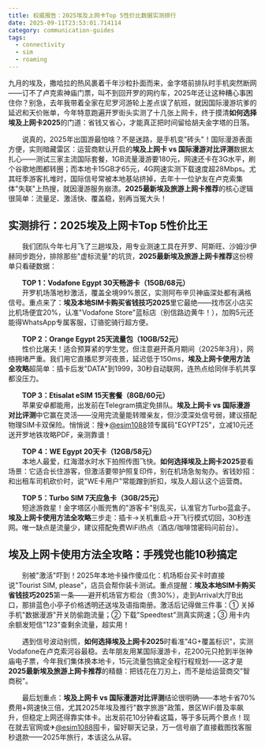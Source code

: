 ```yaml
---
title: 权威报告：2025埃及上网卡Top 5性价比数据实测排行
date: 2025-09-11T23:53:01.714114
category: communication-guides
tags:
  - connectivity
  - sim
  - roaming
---
```


九月的埃及，撒哈拉的热风裹着千年沙粒扑面而来，金字塔前排队时手机突然断网——订不了卢克索神庙门票，叫不到回开罗的网约车，2025年还让这种糟心事困住你？别急，去年我带着全家在尼罗河游轮上差点误了航班，就因国际漫游坑爹的延迟和天价账单，今年特意跑遍开罗街头实测了十几张上网卡，终于摸清**如何选择埃及上网卡2025**的门道：省钱又省心，才能真正把时间留给胡夫金字塔的日落。

　　说真的，2025年出国游最怕啥？不是迷路，是手机变"砖头"！国际漫游表面方便，实则暗藏雷区：运营商默认开启的**埃及上网卡 vs 国际漫游对比评测**数据太扎心——测试三家主流国际套餐，1GB流量漫游要180元，网速还卡在3G水平，刷个谷歌地图都转圈；而本地卡15GB才65元，4G网速实测下载速度超28Mbps。尤其旺季游客扎堆时，国际信号常被本地基站挤掉，去年十一位驴友在卢克索集体"失联"上热搜，就因漫游服务崩溃。**2025最新埃及旅游上网卡推荐**的核心逻辑很简单：流量足、激活快、覆盖稳，别再当冤大头！

## 实测排行：2025埃及上网卡Top 5性价比王

　　我们团队今年七月飞了三趟埃及，用专业测速工具在开罗、阿斯旺、沙姆沙伊赫同步跑分，排除那些"虚标流量"的坑货，**2025最新埃及旅游上网卡推荐**这份榜单只看硬数据：

　　**TOP 1：Vodafone Egypt 30天畅游卡（15GB/68元）**  
　　开罗机场落地秒激活，覆盖全境99%景区，实测阿布辛贝神庙深处都有满格信号。重点来了：**埃及本地SIM卡购买省钱技巧2025**里它最绝——找市区小店买比机场便宜20%，认准"Vodafone Store"蓝标店（别信路边黄牛！），加购5元还能得WhatsApp专属客服，订骆驼骑行超方便。

　　**TOP 2：Orange Egypt 25天流量包（10GB/52元）**  
　　性价比屠夫！适合预算紧的学生党，但注意避开斋月期间（2025年3月），网络拥堵严重。我们用它直播尼罗河夜景，延迟低于150ms，**埃及上网卡使用方法全攻略**超简单：插卡后发"DATA"到1999，30秒自动联网，连热点给同伴手机共享都没压力。

　　**TOP 3：Etisalat eSIM 15天套餐（8GB/60元）**  
　　苹果安卓都能用，出发前在Telegram搞定免排队。**埃及上网卡 vs 国际漫游对比评测**中它赢在灵活——没用完流量能转赠亲友，但沙漠深处信号弱，建议搭配物理SIM卡双保险。悄悄说：搜✈[@esim1088](https://t.me/s/esim1088)领专属码"EGYPT25"，立减10元还送开罗地铁攻略PDF，亲测靠谱！

　　**TOP 4：WE Egypt 20天卡（12GB/58元）**  
　　本地人最爱，红海潜水时水下拍照传图飞快。**如何选择埃及上网卡2025**要看场景：它适合长住游客，但激活要带护照复印件，别在机场急匆匆办。省钱妙招：和出租车司机砍价时，说"WE卡用户"常能蹭到折扣，埃及人超认这个运营商。

　　**TOP 5：Turbo SIM 7天应急卡（3GB/25元）**  
　　短途游救星！金字塔区小贩兜售的"游客卡"别乱买，认准官方Turbo蓝盒子。**埃及上网卡使用方法全攻略**三步走：插卡→关机重启→开飞行模式切回，30秒连网。唯一缺点是流量少，建议搭配免费WiFi热点（酒店/咖啡馆密码问前台）。

## 埃及上网卡使用方法全攻略：手残党也能10秒搞定

　　别被"激活"吓到！2025年本地卡操作傻瓜化：机场柜台买卡时直接说"Tourist SIM, please"，店员会帮你装卡测试。重点提醒：**埃及本地SIM卡购买省钱技巧2025**第一条——避开机场官方柜台（贵30%），走到Arrival大厅B出口，那排蓝色小亭子价格透明还送埃及语指南册。激活后记得做三件事：① 关掉手机"数据漫游"开关防偷跑流量；② 下载"Speedtest"测真实网速；③ 用卡内余额发短信"123"查剩余流量，超实用！

　　遇到信号波动别慌，**如何选择埃及上网卡2025**时看准"4G+覆盖标识"，实测Vodafone在卢克索河谷最稳。去年朋友用某国际漫游卡，花200元只抢到半张神庙电子票，今年我们集体换本地卡，15元流量包搞定全程行程规划——这才是**2025最新埃及旅游上网卡推荐**的精髓：把钱花在刀刃上，而不是给运营商交"智商税"。

　　最后划重点：**埃及上网卡 vs 国际漫游对比评测**结论很明确——本地卡省70%费用+网速快三倍，尤其2025年埃及推行"数字旅游"政策，景区WiFi普及率飙升，但稳定上网还得靠实体卡。出发前花10分钟看这篇，等于多玩两个景点！现在就去官网或✈[@esim1088](https://t.me/s/esim1088)囤卡，留好聊天记录，万一信号崩了直接截图找客服秒退款——2025年旅行，本该这么从容。